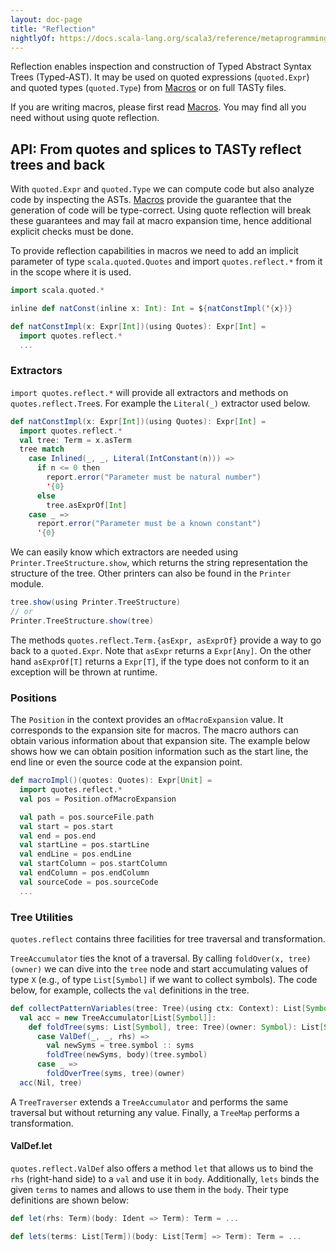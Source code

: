 ```yaml
---
layout: doc-page
title: "Reflection"
nightlyOf: https://docs.scala-lang.org/scala3/reference/metaprogramming/reflection.html
---
```


Reflection enables inspection and construction of Typed Abstract Syntax Trees
(Typed-AST). It may be used on quoted expressions (`quoted.Expr`) and quoted
types (`quoted.Type`) from [Macros](./macros.md) or on full TASTy files.

If you are writing macros, please first read [Macros](./macros.md).
You may find all you need without using quote reflection.

## API: From quotes and splices to TASTy reflect trees and back

With `quoted.Expr` and `quoted.Type` we can compute code but also analyze code
by inspecting the ASTs. [Macros](./macros.md) provide the guarantee that the
generation of code will be type-correct. Using quote reflection will break these
guarantees and may fail at macro expansion time, hence additional explicit
checks must be done.

To provide reflection capabilities in macros we need to add an implicit parameter
of type `scala.quoted.Quotes` and import `quotes.reflect.*` from it in the scope
where it is used.

```scala
import scala.quoted.*

inline def natConst(inline x: Int): Int = ${natConstImpl('{x})}

def natConstImpl(x: Expr[Int])(using Quotes): Expr[Int] =
  import quotes.reflect.*
  ...
```

### Extractors

`import quotes.reflect.*` will provide all extractors and methods on `quotes.reflect.Tree`s.
For example the `Literal(_)` extractor used below.

```scala
def natConstImpl(x: Expr[Int])(using Quotes): Expr[Int] =
  import quotes.reflect.*
  val tree: Term = x.asTerm
  tree match
    case Inlined(_, _, Literal(IntConstant(n))) =>
      if n <= 0 then
        report.error("Parameter must be natural number")
        '{0}
      else
        tree.asExprOf[Int]
    case _ =>
      report.error("Parameter must be a known constant")
      '{0}
```

We can easily know which extractors are needed using `Printer.TreeStructure.show`,
which returns the string representation the structure of the tree. Other printers
can also be found in the `Printer` module.

```scala
tree.show(using Printer.TreeStructure)
// or
Printer.TreeStructure.show(tree)
```

The methods `quotes.reflect.Term.{asExpr, asExprOf}` provide a way to go back to
a `quoted.Expr`. Note that `asExpr` returns a `Expr[Any]`. On the other hand
`asExprOf[T]` returns a `Expr[T]`, if the type does not conform to it an exception
will be thrown at runtime.

### Positions

The `Position` in the context provides an `ofMacroExpansion` value. It corresponds
to the expansion site for macros. The macro authors can obtain various information
about that expansion site. The example below shows how we can obtain position
information such as the start line, the end line or even the source code at the
expansion point.

```scala
def macroImpl()(quotes: Quotes): Expr[Unit] =
  import quotes.reflect.*
  val pos = Position.ofMacroExpansion

  val path = pos.sourceFile.path
  val start = pos.start
  val end = pos.end
  val startLine = pos.startLine
  val endLine = pos.endLine
  val startColumn = pos.startColumn
  val endColumn = pos.endColumn
  val sourceCode = pos.sourceCode
  ...
```

### Tree Utilities

`quotes.reflect` contains three facilities for tree traversal and
transformation.

`TreeAccumulator` ties the knot of a traversal. By calling `foldOver(x, tree)(owner)`
we can dive into the `tree` node and start accumulating values of type `X` (e.g.,
of type `List[Symbol]` if we want to collect symbols). The code below, for
example, collects the `val` definitions in the tree.

```scala
def collectPatternVariables(tree: Tree)(using ctx: Context): List[Symbol] =
  val acc = new TreeAccumulator[List[Symbol]]:
    def foldTree(syms: List[Symbol], tree: Tree)(owner: Symbol): List[Symbol] = tree match
      case ValDef(_, _, rhs) =>
        val newSyms = tree.symbol :: syms
        foldTree(newSyms, body)(tree.symbol)
      case _ =>
        foldOverTree(syms, tree)(owner)
  acc(Nil, tree)
```

A `TreeTraverser` extends a `TreeAccumulator` and performs the same traversal
but without returning any value. Finally, a `TreeMap` performs a transformation.

#### ValDef.let

`quotes.reflect.ValDef` also offers a method `let` that allows us to bind the `rhs` (right-hand side) to a `val` and use it in `body`.
Additionally, `lets` binds the given `terms` to names and allows to use them in the `body`.
Their type definitions are shown below:

```scala
def let(rhs: Term)(body: Ident => Term): Term = ...

def lets(terms: List[Term])(body: List[Term] => Term): Term = ...
```

